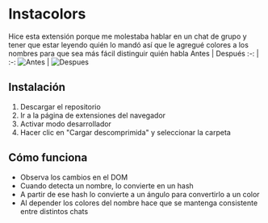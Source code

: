 # Instacolors

Hice esta extensión porque me molestaba hablar en un chat de grupo y tener que estar leyendo quién lo mandó así que le agregué colores a los nombres para que sea más fácil distinguir quién habla
Antes | Después
:-: | :-:
![Antes](https://i.imgur.com/dHQDtd5.png) | ![Despues](https://i.imgur.com/YkL4W4j.png)

## Instalación
1. Descargar el repositorio
2. Ir a la página de extensiones del navegador
3. Activar modo desarrollador
4. Hacer clic en "Cargar descomprimida" y seleccionar la carpeta

## Cómo funciona
- Observa los cambios en el DOM
- Cuando detecta un nombre, lo convierte en un hash
- A partir de ese hash lo convierte a un ángulo para convertirlo a un color
- Al depender los colores del nombre hace que se mantenga consistente entre distintos chats
